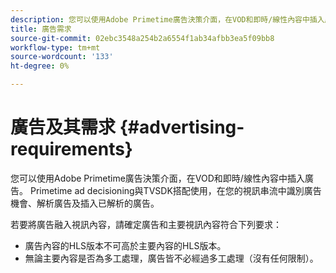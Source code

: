 ```yaml
---
description: 您可以使用Adobe Primetime廣告決策介面，在VOD和即時/線性內容中插入廣告。 Primetime ad decisioning與TVSDK搭配使用，在您的視訊串流中識別廣告機會、解析廣告及插入已解析的廣告。
title: 廣告需求
source-git-commit: 02ebc3548a254b2a6554f1ab34afbb3ea5f09bb8
workflow-type: tm+mt
source-wordcount: '133'
ht-degree: 0%

---
```


# 廣告及其需求 {#advertising-requirements}

您可以使用Adobe Primetime廣告決策介面，在VOD和即時/線性內容中插入廣告。 Primetime ad decisioning與TVSDK搭配使用，在您的視訊串流中識別廣告機會、解析廣告及插入已解析的廣告。

<!--<a id="section_282A8000A8BF4860A24F0D3F1A19BC9E"></a>-->

若要將廣告融入視訊內容，請確定廣告和主要視訊內容符合下列要求：

* 廣告內容的HLS版本不可高於主要內容的HLS版本。
* 無論主要內容是否為多工處理，廣告皆不必經過多工處理（沒有任何限制）。
